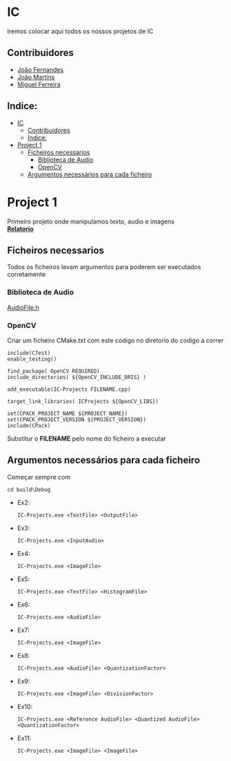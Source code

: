 # IC
Iremos colocar aqui todos os nossos projetos de IC

## Contribuidores
- [João Fernandes](https://github.com/GilFernandes2000)
- [João Martins](https://github.com/jfngsea)
- [Miguel Ferreira](https://github.com/mgLTF)
  
## Indice:
- [IC](#ic)
  - [Contribuidores](#contribuidores)
  - [Indice:](#indice)
- [Project 1](#project-1)
  - [Ficheiros necessarios](#ficheiros-necessarios)
    - [Biblioteca de Audio](#biblioteca-de-audio)
    - [OpenCV](#opencv)
  - [Argumentos necessários para cada ficheiro](#argumentos-necessários-para-cada-ficheiro)

# Project 1
Primeiro projeto onde manipulamos texto, audio e imagens \
[**Relatorio**](https://github.com/GilFernandes2000/IC-projects/blob/main/Project1/Project1_IC.pdf)  


## Ficheiros necessarios
Todos os ficheiros levam argumentos para poderem ser executados corretamente
### Biblioteca de Audio

[AudioFile.h](https://github.com/GilFernandes2000/IC-projects/blob/main/Project1/AudioFile.h)

### OpenCV
Criar um ficheiro CMake.txt com este codigo no diretorio do codigo a correr 
````
include(CTest)
enable_testing()

find_package( OpenCV REQUIRED)
include_directories( ${OpenCV_INCLUDE_DRIS} )

add_executable(IC-Projects FILENAME.cpp) 

target_link_libraries( ICProjects ${OpenCV_LIBS})

set(CPACK_PROJECT_NAME ${PROJECT_NAME})
set(CPACK_PROJECT_VERSION ${PROJECT_VERSION})
include(CPack)
````
Substitur o **FILENAME** pelo nome do ficheiro a executar 

## Argumentos necessários para cada ficheiro
Começar sempre com
````
cd build\Debug
````
- Ex2:
  ````
  IC-Projects.exe <TextFile> <OutputFile>
  ````
- Ex3:
  ````
  IC-Projects.exe <InputAudio>
  ````
- Ex4:
  ````
  IC-Projects.exe <ImageFile>
  ````
- Ex5:
  ````
  IC-Projects.exe <TextFile> <HistogramFile>
  ````
- Ex6:
  ````
  IC-Projects.exe <AudioFile>
  ````
- Ex7:
  ````
  IC-Projects.exe <ImageFile>
  ````
- Ex8:
  ````
  IC-Projects.exe <AudioFile> <QuantizationFactor>
  ````
- Ex9:
  ````
  IC-Projects.exe <ImageFile> <DivisionFactor>
  ````
- Ex10:
  ````
  IC-Projects.exe <Reference AudioFile> <Quantized AudioFile> <QuantizationFactor>
  ````
- Ex11:
  ````
  IC-Projects.exe <ImageFile> <ImageFile>
  ````

